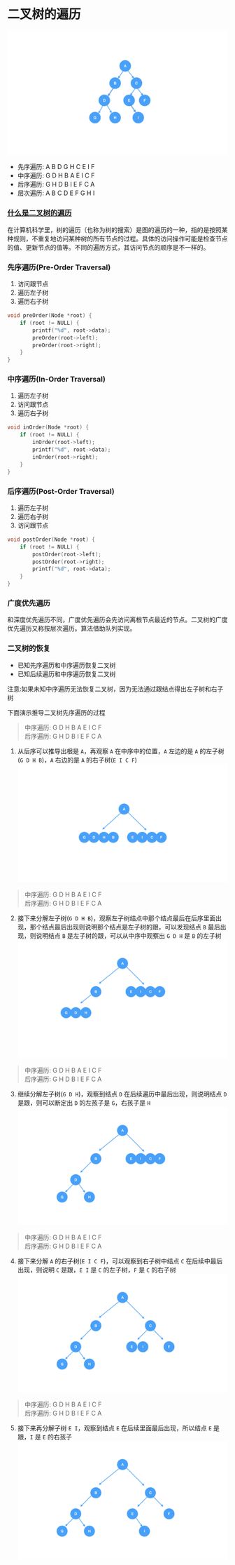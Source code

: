 # 二叉树的遍历

<img src="../../images/tree/二叉树.png" >

* 先序遍历: A B D G H C E I F
* 中序遍历: G D H B A E I C F
* 后序遍历: G H D B I E F C A
* 层次遍历: A B C D E F G H I

### [什么是二叉树的遍历](https://zh.wikipedia.org/wiki/%E6%A0%91%E7%9A%84%E9%81%8D%E5%8E%86)
在计算机科学里，树的遍历（也称为树的搜索）是图的遍历的一种，指的是按照某种规则，不重复地访问某种树的所有节点的过程。具体的访问操作可能是检查节点的值、更新节点的值等。不同的遍历方式，其访问节点的顺序是不一样的。

### 先序遍历(Pre-Order Traversal)
1. 访问跟节点
2. 遍历左子树
3. 遍历右子树

``` c
void preOrder(Node *root) {
    if (root != NULL) {
        printf("%d", root->data);
        preOrder(root->left);
        preOrder(root->right);
    }
}
```

### 中序遍历(In-Order Traversal)
1. 遍历左子树
2. 访问跟节点
3. 遍历右子树

``` c
void inOrder(Node *root) {
    if (root != NULL) {
        inOrder(root->left);
        printf("%d", root->data);
        inOrder(root->right);
    }
}
```

### 后序遍历(Post-Order Traversal)
1. 遍历左子树
2. 遍历右子树
3. 访问跟节点

``` c
void postOrder(Node *root) {
    if (root != NULL) {
        postOrder(root->left);
        postOrder(root->right);
        printf("%d", root->data);
    }
}
```

### 广度优先遍历
和深度优先遍历不同，广度优先遍历会先访问离根节点最近的节点。二叉树的广度优先遍历又称按层次遍历。算法借助队列实现。

### 二叉树的恢复
* 已知先序遍历和中序遍历恢复二叉树
* 已知后续遍历和中序遍历恢复二叉树

注意:如果未知中序遍历无法恢复二叉树，因为无法通过跟结点得出左子树和右子树

下面演示推导二叉树先序遍历的过程
>中序遍历: G D H B A E I C F<br/>
后序遍历: G H D B I E F C A

1. 从后序可以推导出根是 `A`，再观察 `A` 在中序中的位置，`A` 左边的是 `A` 的左子树(`G D H B`)，`A` 右边的是 `A` 的右子树(`E I C F`)
![二叉树恢复第一步](../../images/tree/二叉树恢复第一步.png)

>中序遍历: G D H B A E I C F<br/>
后序遍历: G H D B I E F C A
2. 接下来分解左子树(`G D H B`)，观察左子树结点中那个结点最后在后序里面出现，那个结点最后出现则说明那个结点是左子树的跟，可以发现结点 `B` 最后出现，则说明结点 `B` 是左子树的跟，可以从中序中观察出 `G D H` 是 `B` 的左子树
![二叉树恢复第二步](../../images/tree/二叉树恢复第二步.png)


>中序遍历: G D H B A E I C F<br/>
后序遍历: G H D B I E F C A
3. 继续分解左子树(`G D H`)，观察到结点 `D` 在后续遍历中最后出现，则说明结点 `D` 是跟，则可以断定出 `D` 的左孩子是 `G`，右孩子是 `H`
![二叉树恢复第三步](../../images/tree/二叉树恢复第三步.png)


>中序遍历: G D H B A E I C F<br/>
后序遍历: G H D B I E F C A
4. 接下来分解 `A` 的右子树(`E I C F`)，可以观察到右子树中结点 `C` 在后续中最后出现，则说明 `C` 是跟，`E I` 是 `C` 的左子树，`F` 是 `C` 的右子树
![二叉树恢复第四步](../../images/tree/二叉树恢复第四步.png)


>中序遍历: G D H B A E I C F<br/>
后序遍历: G H D B I E F C A
5. 接下来再分解子树 `E I`，观察到结点 `E` 在后续里面最后出现，所以结点 `E` 是跟，`I` 是 `E` 的右孩子
![二叉树恢复第五步](../../images/tree/二叉树恢复第五步.png)









